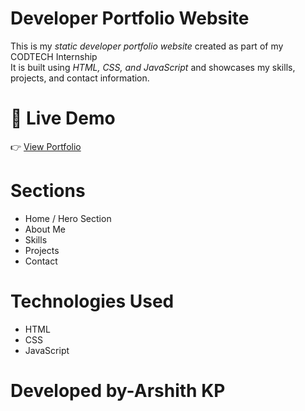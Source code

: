 # Developer Portfolio Website

This is my *static developer portfolio website* created as part of my CODTECH Internship  
It is built using *HTML, CSS, and JavaScript* and showcases my skills, projects, and contact information.  

# 🔗 Live Demo
👉 [View Portfolio](https://arshithkp.github.io/Task1-Portfolio/)

# Sections
- Home / Hero Section  
- About Me  
- Skills  
- Projects  
- Contact  

# Technologies Used
- HTML  
- CSS  
- JavaScript  

#  Developed by-Arshith KP
